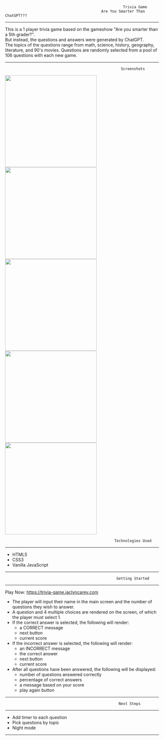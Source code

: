                                                           Trivia Game
                                                Are You Smarter Than ChatGPT???
                                                
------------------------------------------

This is a 1 player trivia game based on the gameshow "Are you smarter than a 5th grader?".<br>
But instead, the questions and answers were generated by ChatGPT.<br>
The topics of the questions range from math, science, history, geography, literature, and 90's movies.
Questions are randomly selected from a pool of 106 questions with each new game.<br>

------------------------------------------



                                                         Screenshots

<img src="https://user-images.githubusercontent.com/109121563/230237076-2321caf9-d604-4987-ba31-ec5149b2de16.png" width="300px">
<img src="https://user-images.githubusercontent.com/109121563/230237715-27475de7-dea6-4fe6-9da3-8f5ee948ed6d.png" width="300px">
<img src="https://user-images.githubusercontent.com/109121563/230238001-869342df-f53d-49c1-8bea-33faa3b9478b.png" width="300px">
<img src="https://user-images.githubusercontent.com/109121563/230239815-bc0820d6-03e3-4953-aeb9-061bfc350378.png" width="300px">
<img src="https://user-images.githubusercontent.com/109121563/230240626-0529ece8-ad2e-4b8c-a0ec-725faa90eced.png" width="300px"><br>


                                                      Technologies Used
------------------------------------------
                                             
- HTML5
- CSS3
- Vanilla JavaScript

------------------------------------------

                                                       Getting Started
------------------------------------------

Play Now: https://trivia-game.jaclyncarey.com
                                              
- The player will input their name in the main screen and the number of questions they wish to answer.
- A question and 4 multiple choices are rendered on the screen, of which the player must select 1.
- If the correct answer is selected, the following will render:
    - a CORRECT message
    - next button
    - current score
- If the incorrect answer is selected, the following will render:
    - an INCORRECT message
    - the correct answer
    - next button
    - current score
- After all questions have been answered, the following will be displayed:
    - number of questions answered correctly
    - percentage of correct answers
    - a message based on your score
    - play again button
------------------------------------------
                                                      
                                                      
                                                        Next Steps

------------------------------------------

- Add timer to each question
- Pick questions by topic
- Night mode

------------------------------------------
